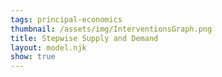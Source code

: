 ```yaml
---
tags: principal-economics
thumbnail: /assets/img/InterventionsGraph.png
title: Stepwise Supply and Demand
layout: model.njk
show: true
---
```

<script defer>
const myCalculator = new EconVision();
myCalculator.setGraphs({ 'engine': 'desmos', 'idDiv': 'StepwiseDemandGraph', 'height': '500px', 'width': '100', 'left': '-1', 'right': '20', 'bottom': '-1', 'top': '20', 'copy': true, 'expressions': true, 'zoomFit': true, 'showXAxis': true, 'showYAxis': true, 'xAxisLabel': 'Quantity', 'yAxisLabel': 'Price' });

//Supply Function 
myCalculator.addTemplateInput({'idDiv':'SQuantity','title':'Quantity Supplied','func':'X','placeholders':["[{\\placeholder[a]{1,2,3,4,5,6}}]"],'listGraphs':[0]});
myCalculator.addTemplateInput({'idDiv':'SPrices','title':'Corresponding Price for each Quantity','func':'Y','placeholders':["[{\\placeholder[a]{3,4,5,8,12,19}}]"],'listGraphs':[0]});

//shaded
myCalculator.addExpression({'idDiv':'horizontalLinesS','latex':"F\\left(x\\right)=\\left\\{0<x<X:0,Y\\right\\}\\left\\{x>0\\right\\}",'lineWidth':'2','color':'#67EEF9','listGraphs':[0]});
//?
myCalculator.addExpression({'idDiv':'verticalLinesS','latex':"G\\left(y\\right)=\\left\\{0<y<Y:X\\right\\}",'lineWidth':'2','color':'#67EEF9','listGraphs':[0]});
myCalculator.addExpression({'idDiv':'stepShadeS','latex':"0<y<F\\left(x\\right)",'color':'#67EEF9','lineWidth':'0','listGraphs':[0]});



//Demand function 
myCalculator.addTemplateInput({'idDiv':'DQuantity','title':'Quantity Demanded','func':'Q','placeholders':["[{\\placeholder[a]{1,2,3,4,5,6}}]"],'listGraphs':[0]});
myCalculator.addTemplateInput({'idDiv':'DPrices','title':'Corresponding Price for each Quantity','func':'P','placeholders':["[{\\placeholder[a]{19,12,8,5,4,3}}]"],'listGraphs':[0]});
//shaded
myCalculator.addExpression({'idDiv':'horizontalLinesD','latex':"f\\left(x\\right)=\\left\\{0<x<Q:P\\right\\}",'lineWidth':'2','color':'#b67efb','listGraphs':[0]});
myCalculator.addExpression({'idDiv':'verticalLinesD','latex':"g\\left(y\\right)=\\left\\{0<y<P:Q\\right\\}",'lineWidth':'2','color':'#b67efb','listGraphs':[0]});
myCalculator.addExpression({'idDiv':'stepShadeD','latex':"0<y<f\\left(x\\right)",'color':'#b67efb','lineWidth':'0','listGraphs':[0]});

//add a switch 
//myCalculator.addLabel({ 'idDiv': 'PointsOnlyD', 'latex': "\\left(Q,P\\right)", 'label': ' ','pointStyle':Desmos.Styles.OPEN, 'color': '#8100bd', 'showLabel': true, 'listGraphs': [0] });
myCalculator.addLabel({ 'idDiv': 'PointsLabelsD', 'latex': "\\left(Q,P\\right)", 'label': '(${Q}, $${P})', 'color': '#8100bd', 'showLabel': true, 'listGraphs': [0] });
myCalculator.addSwitchInput({'idDiv':'showDemand','title':'Display Demand Points','shouldRemoveExpression':false,'isInitiallyChecked':false,'idDivs':["PointsLabelsD"],'listGraphs':[0]});

//myCalculator.addLabel({ 'idDiv': 'PointsOnlyS', 'latex': "\\left(X,Y\\right)", 'label': ' ','pointStyle':Desmos.Styles.OPEN, 'color': '#155E75', 'showLabel': true, 'listGraphs': [0] });
myCalculator.addLabel({ 'idDiv': 'PointsLabelsS', 'latex': "\\left(X,Y\\right)", 'label': '(${X}, $${Y})', 'color': '#155E75', 'showLabel': true, 'listGraphs': [0] });
myCalculator.addSwitchInput({'idDiv':'showSupply','title':'Display Supply Points','shouldRemoveExpression':false,'isInitiallyChecked':false,'idDivs':["PointsLabelsS"],'listGraphs':[0]});

//-----------------------

myCalculator.addExpression({'idDiv':'getFirstP','latex':"b=P\\left[1\\right]",'hidden':true,'listGraphs':[0]});
myCalculator.setValue({'idDiv':'getMyFirstPrice','latex':'b','decimal':'0','listGraphs':[0]});


// Page 1: Introduction
myCalculator.setInstructions({
    'title': 'Getting Started',
    'content': 'Welcome to the Stepwise Supply and Demand Calculator.'
});

// Page 2: Using the Calculator
myCalculator.setInstructions({
    'title': 'Using the Calculator',
    'content': "Define the market by inputting the supply and demand values. The stepwise values is displayed. "
});

// Page 3: Advanced Features
myCalculator.setInstructions({
    'title': 'Advanced Features',
    'content': "Explore the supply and demand curve through clicking the switch."
    //\\exp{DPrices} %%\\sqrt{\\frac{r}{2}}%%"
});

// Page 4: Troubleshooting
myCalculator.setInstructions({
    'title': 'Troubleshooting',
    'content': 'If issues arise, confirm that your quantity and price inputs are properly entered.'
});

// Update bounds of the graph
myCalculator.setCreators({ 'title': 'Developer', 'name': 'Joy', 'school': "BC'27" });

//Change bounds to the maximum 
myCalculator.addExpression({ 'idDiv': 'BountdTop', 'latex': "B_{t}=\\max(P)", 'listGraphs': [0] });
myCalculator.addExpression({ 'idDiv': 'BountdRight', 'latex': 'B_{r}=\\max(Q)', 'listGraphs': [0] });
myCalculator.setBounds({ 'top': 'B_{t}', 'right': 'B_{r}', 'tolerance': '1.3', 'mtolerance': '1.3', 'listGraphs': [0] });
</script>
